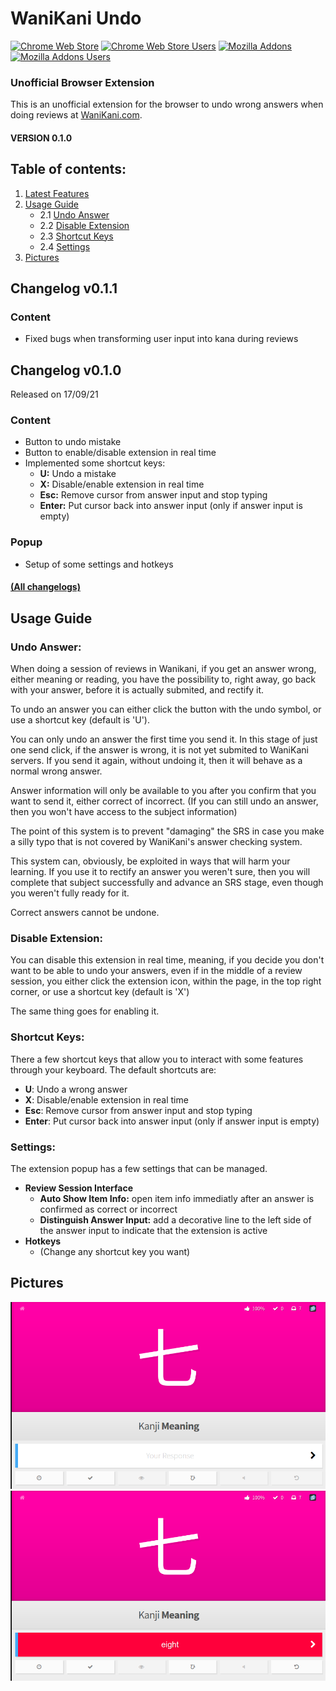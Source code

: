 # WaniKani Undo

[![Chrome Web Store](https://img.shields.io/chrome-web-store/v/ohlcafdanoiigfilobpcmpjpnnaaokif.svg?style=flat-square&color=orange)](https://chrome.google.com/webstore/detail/wanikani-undo/ohlcafdanoiigfilobpcmpjpnnaaokif)
[![Chrome Web Store Users](https://img.shields.io/chrome-web-store/users/ohlcafdanoiigfilobpcmpjpnnaaokif.svg?style=flat-square&color=orange)](https://chrome.google.com/webstore/detail/wanikani-undo/ohlcafdanoiigfilobpcmpjpnnaaokif)
[![Mozilla Addons](https://img.shields.io/amo/v/wanikani-undo.svg?style=flat-square&color=blue)](https://addons.mozilla.org/en-US/firefox/addon/wanikani-undo/)
[![Mozilla Addons Users](https://img.shields.io/amo/users/wanikani-undo.svg?style=flat-square&color=blue)](https://addons.mozilla.org/en-US/firefox/addon/wanikani-undo/)

### Unofficial Browser Extension

This is an unofficial extension for the browser to undo wrong answers when doing reviews at [WaniKani.com](https://www.wanikani.com/).

#### VERSION 0.1.0

## Table of contents:
1. [Latest Features](#changelog-v011)
2. [Usage Guide](#usage-guide)
	* 2.1 [Undo Answer](#undo-answer)
	* 2.2 [Disable Extension](#disable-extension)
	* 2.3 [Shortcut Keys](#shortcut-keys)
	* 2.4 [Settings](#settings)
3. [Pictures](#pictures)

## Changelog v0.1.1

### Content
- Fixed bugs when transforming user input into kana during reviews

## Changelog v0.1.0
Released on 17/09/21

### Content
- Button to undo mistake
- Button to enable/disable extension in real time
- Implemented some shortcut keys:
	- **U:** Undo a mistake
	- **X:** Disable/enable extension in real time
	- **Esc:** Remove cursor from answer input and stop typing
	- **Enter:** Put cursor back into answer input (only if answer input is empty)

### Popup
- Setup of some settings and hotkeys

#### [(All changelogs)](CHANGELOG.md)

## Usage Guide
### Undo Answer:
When doing a session of reviews in Wanikani, if you get an answer wrong, either meaning or reading, you have the possibility to, right away, go back with your answer, before it is actually submited, and rectify it.

To undo an answer you can either click the button with the undo symbol, or use a shortcut key (default is 'U').

You can only undo an answer the first time you send it. In this stage of just one send click, if the answer is wrong, it is not yet submited to WaniKani servers. If you send it again, without undoing it, then it will behave as a normal wrong answer.

Answer information will only be available to you after you confirm that you want to send it, either correct of incorrect. (If you can still undo an answer, then you won't have access to the subject information)

The point of this system is to prevent "damaging" the SRS in case you make a silly typo that is not covered by WaniKani's answer checking system.

This system can, obviously, be exploited in ways that will harm your learning. If you use it to rectify an answer you weren't sure, then you will complete that subject successfully and advance an SRS stage, even though you weren't fully ready for it.

Correct answers cannot be undone.

### Disable Extension:
You can disable this extension in real time, meaning, if you decide you don't want to be able to undo your answers, even if in the middle of a review session, you either click the extension icon, within the page, in the top right corner, or use a shortcut key (default is 'X')

The same thing goes for enabling it.

### Shortcut Keys:
There a few shortcut keys that allow you to interact with some features through your keyboard. The default shortcuts are:
- **U**: Undo a wrong answer   
- **X**: Disable/enable extension in real time
- **Esc**: Remove cursor from answer input and stop typing
- **Enter**: Put cursor back into answer input (only if answer input is empty)

### Settings:
The extension popup has a few settings that can be managed.
- **Review Session Interface**
	- **Auto Show Item Info:** open item info immediatly after an answer is confirmed as correct or incorrect
	- **Distinguish Answer Input:** add a decorative line to the left side of the answer input to indicate that the extension is active
- **Hotkeys**
	- (Change any shortcut key you want)

## Pictures
![pic1](images/picture1.jpg)
![pic2](images/picture2.jpg)